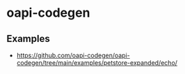 # oapi-codegen

## Examples

- <https://github.com/oapi-codegen/oapi-codegen/tree/main/examples/petstore-expanded/echo/>

